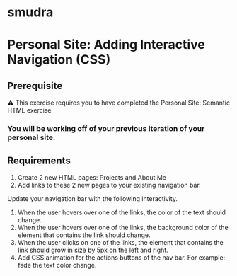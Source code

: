 # smudra

# Personal Site: Adding Interactive Navigation (CSS)
## Prerequisite
⚠️ This exercise requires you to have completed the Personal Site: Semantic HTML exercise

### You will be working off of your previous iteration of your personal site.
## Requirements
1. Create 2 new HTML pages: Projects and About Me
2. Add links to these 2 new pages to your existing navigation bar.

Update your navigation bar with the following interactivity.
1. When the user hovers over one of the links, the color of the text should change.
2. When the user hovers over one of the links, the background color of the element that contains the link should change.
3. When the user clicks on one of the links, the element that contains the link should grow in size by 5px on the left and right.
4. Add CSS animation for the actions buttons of the nav bar. For example: fade the text color change.